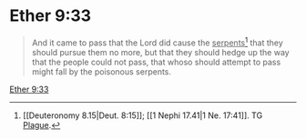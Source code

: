 # Ether 9:33

> And it came to pass that the Lord did cause the <u>serpents</u>[^a] that they should pursue them no more, but that they should hedge up the way that the people could not pass, that whoso should attempt to pass might fall by the poisonous serpents.

[Ether 9:33](https://www.churchofjesuschrist.org/study/scriptures/bofm/ether/9?lang=eng&id=p33#p33)


[^a]: [[Deuteronomy 8.15|Deut. 8:15]]; [[1 Nephi 17.41|1 Ne. 17:41]]. TG [Plague](https://www.churchofjesuschrist.org/study/scriptures/tg/plague?lang=eng).

